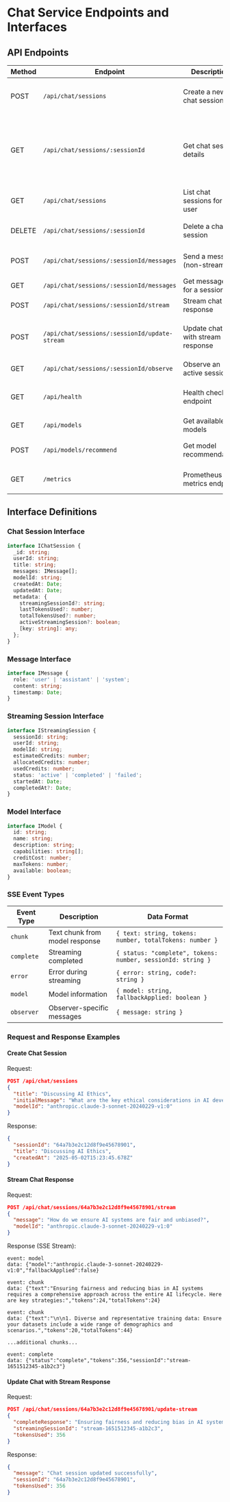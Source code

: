 # Chat Service Endpoints and Interfaces

## API Endpoints

| Method | Endpoint | Description | Access Level | Request Body | Response |
|--------|----------|-------------|--------------|--------------|----------|
| POST | `/api/chat/sessions` | Create a new chat session | Authenticated | `{ title?: string, initialMessage?: string, modelId?: string }` | `{ sessionId: string, title: string, createdAt: string }` |
| GET | `/api/chat/sessions/:sessionId` | Get chat session details | Authenticated | - | `{ sessionId: string, title: string, messages: array, modelId: string, createdAt: string, updatedAt: string, metadata: object }` |
| GET | `/api/chat/sessions` | List chat sessions for user | Authenticated | Query params: `page`, `limit` | `{ sessions: array, pagination: object }` |
| DELETE | `/api/chat/sessions/:sessionId` | Delete a chat session | Authenticated | - | `{ message: string, sessionId: string }` |
| POST | `/api/chat/sessions/:sessionId/messages` | Send a message (non-streaming) | Authenticated | `{ message: string, modelId?: string }` | `{ message: string, sessionId: string }` |
| GET | `/api/chat/sessions/:sessionId/messages` | Get messages for a session | Authenticated | - | `{ messages: array }` |
| POST | `/api/chat/sessions/:sessionId/stream` | Stream chat response | Authenticated | `{ message: string, modelId?: string }` | SSE Stream |
| POST | `/api/chat/sessions/:sessionId/update-stream` | Update chat with stream response | Authenticated | `{ completeResponse: string, streamingSessionId: string, tokensUsed: number }` | `{ message: string, sessionId: string, tokensUsed: number }` |
| GET | `/api/chat/sessions/:sessionId/observe` | Observe an active session | Admin/Supervisor | - | SSE Stream |
| GET | `/api/health` | Health check endpoint | Public | - | `{ status: string, service: string, version: string, timestamp: string }` |
| GET | `/api/models` | Get available models | Authenticated | - | `{ models: array }` |
| POST | `/api/models/recommend` | Get model recommendation | Authenticated | `{ task: string, priority: string }` | `{ recommendedModel: string, reason: string }` |
| GET | `/metrics` | Prometheus metrics endpoint | Internal | - | Metrics in Prometheus format |

## Interface Definitions

### Chat Session Interface

```typescript
interface IChatSession {
  _id: string;
  userId: string;
  title: string;
  messages: IMessage[];
  modelId: string;
  createdAt: Date;
  updatedAt: Date;
  metadata: {
    streamingSessionId?: string;
    lastTokensUsed?: number;
    totalTokensUsed?: number;
    activeStreamingSession?: boolean;
    [key: string]: any;
  };
}
```

### Message Interface

```typescript
interface IMessage {
  role: 'user' | 'assistant' | 'system';
  content: string;
  timestamp: Date;
}
```

### Streaming Session Interface

```typescript
interface IStreamingSession {
  sessionId: string;
  userId: string;
  modelId: string;
  estimatedCredits: number;
  allocatedCredits: number;
  usedCredits: number;
  status: 'active' | 'completed' | 'failed';
  startedAt: Date;
  completedAt?: Date;
}
```

### Model Interface

```typescript
interface IModel {
  id: string;
  name: string;
  description: string;
  capabilities: string[];
  creditCost: number;
  maxTokens: number;
  available: boolean;
}
```

### SSE Event Types

| Event Type | Description | Data Format |
|------------|-------------|------------|
| `chunk` | Text chunk from model response | `{ text: string, tokens: number, totalTokens: number }` |
| `complete` | Streaming completed | `{ status: "complete", tokens: number, sessionId: string }` |
| `error` | Error during streaming | `{ error: string, code?: string }` |
| `model` | Model information | `{ model: string, fallbackApplied: boolean }` |
| `observer` | Observer-specific messages | `{ message: string }` |

### Request and Response Examples

#### Create Chat Session

Request:
```json
POST /api/chat/sessions
{
  "title": "Discussing AI Ethics",
  "initialMessage": "What are the key ethical considerations in AI development?",
  "modelId": "anthropic.claude-3-sonnet-20240229-v1:0"
}
```

Response:
```json
{
  "sessionId": "64a7b3e2c12d8f9e45678901",
  "title": "Discussing AI Ethics",
  "createdAt": "2025-05-02T15:23:45.678Z"
}
```

#### Stream Chat Response

Request:
```json
POST /api/chat/sessions/64a7b3e2c12d8f9e45678901/stream
{
  "message": "How do we ensure AI systems are fair and unbiased?",
  "modelId": "anthropic.claude-3-sonnet-20240229-v1:0"
}
```

Response (SSE Stream):
```
event: model
data: {"model":"anthropic.claude-3-sonnet-20240229-v1:0","fallbackApplied":false}

event: chunk
data: {"text":"Ensuring fairness and reducing bias in AI systems requires a comprehensive approach across the entire AI lifecycle. Here are key strategies:","tokens":24,"totalTokens":24}

event: chunk
data: {"text":"\n\n1. Diverse and representative training data: Ensure your datasets include a wide range of demographics and scenarios.","tokens":20,"totalTokens":44}

...additional chunks...

event: complete
data: {"status":"complete","tokens":356,"sessionId":"stream-1651512345-a1b2c3"}
```

#### Update Chat with Stream Response

Request:
```json
POST /api/chat/sessions/64a7b3e2c12d8f9e45678901/update-stream
{
  "completeResponse": "Ensuring fairness and reducing bias in AI systems requires a comprehensive approach across the entire AI lifecycle. Here are key strategies:\n\n1. Diverse and representative training data: Ensure your datasets include a wide range of demographics and scenarios.\n\n...[full response]...",
  "streamingSessionId": "stream-1651512345-a1b2c3",
  "tokensUsed": 356
}
```

Response:
```json
{
  "message": "Chat session updated successfully",
  "sessionId": "64a7b3e2c12d8f9e45678901",
  "tokensUsed": 356
}
```
